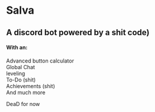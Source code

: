 # Salva
## A discord bot powered by a shit code)

<h4>With an:</h4>
Advanced button calculator<br>
Global Chat<br>
leveling<br>
To-Do (shit)<br>
Achievements (shit)<br>
And much more<br>

DeaD for now 
